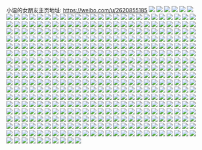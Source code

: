 小温的女朋友主页地址: https://weibo.com/u/2620855185 
![](https://wx4.sinaimg.cn/mw2000/9c371391gy1h8vmpnqx99j20zo1lp1hx.jpg) 
![](https://wx4.sinaimg.cn/mw2000/9c371391gy1h8vmpoogh8j21kw23vqv5.jpg) 
![](https://wx4.sinaimg.cn/mw2000/9c371391gy1h8vmpphv1xj21kw23vqv5.jpg) 
![](https://wx4.sinaimg.cn/mw2000/9c371391gy1h8vmpn5ibtj21kw23vu0x.jpg) 
![](https://wx4.sinaimg.cn/mw2000/9c371391gy1h8vmppxh2hj20rn10vgvo.jpg) 
![](https://wx4.sinaimg.cn/mw2000/9c371391gy1h8vmpq853gj20pq0tnwm4.jpg) 
![](https://wx4.sinaimg.cn/mw2000/9c371391gy1h8nhyvj9qwj216o1kwtvd.jpg) 
![](https://wx4.sinaimg.cn/mw2000/9c371391gy1h87aiwk7nvj20p80ntdni.jpg) 
![](https://wx4.sinaimg.cn/mw2000/9c371391gy1h87aildm7tj22c0340qv5.jpg) 
![](https://wx4.sinaimg.cn/mw2000/9c371391gy1h87aiydx84j22c03407wj.jpg) 
![](https://wx4.sinaimg.cn/mw2000/9c371391gy1h87aol8jloj20zo1rek77.jpg) 
![](https://wx4.sinaimg.cn/mw2000/9c371391gy1h7ytqk10lqj20zu25oqpu.jpg) 
![](https://wx4.sinaimg.cn/mw2000/9c371391gy1h7r1zx801lj20zo1reqpj.jpg) 
![](https://wx4.sinaimg.cn/mw2000/9c371391gy1h7r1zyjhdcj20zo1reaso.jpg) 
![](https://wx4.sinaimg.cn/mw2000/9c371391gy1h7r1zwbv3aj22a61wi4qq.jpg) 
![](https://wx4.sinaimg.cn/mw2000/9c371391gy1h7r2004by6j22by2w07wj.jpg) 
![](https://wx4.sinaimg.cn/mw2000/9c371391gy1h7r2016i6hj221n1wqu0x.jpg) 
![](https://wx4.sinaimg.cn/mw2000/9c371391gy1h7r202i3spj22by2byqv6.jpg) 
![](https://wx4.sinaimg.cn/mw2000/9c371391gy1h7r204ah13j22c03401l0.jpg) 
![](https://wx4.sinaimg.cn/mw2000/9c371391gy1h7r207is2hj227l28jqv5.jpg) 
![](https://wx4.sinaimg.cn/mw2000/9c371391gy1h7ip24cb6kj20zo1re7gr.jpg) 
![](https://wx4.sinaimg.cn/mw2000/9c371391gy1h7ip2hovt9j20zo256u0g.jpg) 
![](https://wx4.sinaimg.cn/mw2000/9c371391gy1h7ip2jr0hpj20zo256qub.jpg) 
![](https://wx4.sinaimg.cn/mw2000/9c371391gy1h7ip2l5xuuj20zo256000.jpg) 
![](https://wx4.sinaimg.cn/mw2000/9c371391gy1h7ip5gdtmyj20zo256x25.jpg) 
![](https://wx4.sinaimg.cn/mw2000/9c371391gy1h7eieqjr88j23402c0hdt.jpg) 
![](https://wx4.sinaimg.cn/mw2000/9c371391gy1h7eieamjx2j229b2ra1kz.jpg) 
![](https://wx4.sinaimg.cn/mw2000/9c371391gy1h7eiepeaotj22c03401l0.jpg) 
![](https://wx4.sinaimg.cn/mw2000/9c371391gy1h7eied4juyj22c0340kjo.jpg) 
![](https://wx4.sinaimg.cn/mw2000/9c371391gy1h7eieipranj22c0340npg.jpg) 
![](https://wx4.sinaimg.cn/mw2000/9c371391gy1h7eiegcr68j22c0340npf.jpg) 
![](https://wx4.sinaimg.cn/mw2000/9c371391gy1h7eieeg5jcj22bb1qhhdu.jpg) 
![](https://wx4.sinaimg.cn/mw2000/9c371391gy1h7eienfmh1j22c0340npg.jpg) 
![](https://wx4.sinaimg.cn/mw2000/9c371391gy1h7eielhdeaj22c0340u0z.jpg) 
![](https://wx4.sinaimg.cn/mw2000/9c371391gy1h7ayk5hs4xj20zo1re42t.jpg) 
![](https://wx4.sinaimg.cn/mw2000/9c371391gy1h7ayk49mefj20s011daiz.jpg) 
![](https://wx4.sinaimg.cn/mw2000/9c371391gy1h7ayk3uqchj20qv0ztgss.jpg) 
![](https://wx4.sinaimg.cn/mw2000/9c371391gy1h7ayk52b48j216w1l6nov.jpg) 
![](https://wx4.sinaimg.cn/mw2000/9c371391gy1h72t0mafq7j218z27zn38.jpg) 
![](https://wx4.sinaimg.cn/mw2000/9c371391gy1h72t0kzq97j21kw1kw78e.jpg) 
![](https://wx4.sinaimg.cn/mw2000/9c371391gy1h72t0jqnyrj22c0340e83.jpg) 
![](https://wx4.sinaimg.cn/mw2000/9c371391gy1h72t0pe8jnj22c03404qr.jpg) 
![](https://wx4.sinaimg.cn/mw2000/9c371391gy1h72t0r5luwj22c0340x6q.jpg) 
![](https://wx4.sinaimg.cn/mw2000/9c371391gy1h72t1aqhw0j20tz1hcdl2.jpg) 
![](https://wx4.sinaimg.cn/mw2000/9c371391gy1h6tru8064wj22u724nb2b.jpg) 
![](https://wx4.sinaimg.cn/mw2000/9c371391gy1h6trty71d8j21yx2oqkjl.jpg) 
![](https://wx4.sinaimg.cn/mw2000/9c371391gy1h6truamle6j227a2xpnpd.jpg) 
![](https://wx4.sinaimg.cn/mw2000/9c371391gy1h6trtzfd5bj22c535sqfn.jpg) 
![](https://wx4.sinaimg.cn/mw2000/9c371391gy1h6tru6ebq3j21s035sx6p.jpg) 
![](https://wx4.sinaimg.cn/mw2000/9c371391gy1h6tru0hko7j210k2yonp5.jpg) 
![](https://wx4.sinaimg.cn/mw2000/9c371391gy1h6tru4fv9sj20zo1re1a7.jpg) 
![](https://wx4.sinaimg.cn/mw2000/9c371391gy1h6tru1ql5uj228k2zge82.jpg) 
![](https://wx4.sinaimg.cn/mw2000/9c371391gy1h6tru3msqij22c03404qq.jpg) 
![](https://wx4.sinaimg.cn/mw2000/9c371391gy1h6r0kpqw32j21u82gbagu.jpg) 
![](https://wx4.sinaimg.cn/mw2000/9c371391gy1h6r0kriy5oj220h2omalt.jpg) 
![](https://wx4.sinaimg.cn/mw2000/9c371391gy1h6r0ktqpbij22dc35shdu.jpg) 
![](https://wx4.sinaimg.cn/mw2000/9c371391gy1h6r0kw7icpj22c03407wi.jpg) 
![](https://wx4.sinaimg.cn/mw2000/9c371391gy1h6r0kmpdptj22c0340hdx.jpg) 
![](https://wx4.sinaimg.cn/mw2000/9c371391gy1h6r0ky0swrj21so2e8b29.jpg) 
![](https://wx4.sinaimg.cn/mw2000/9c371391gy1h6r0l0eznsj22c0340u0y.jpg) 
![](https://wx4.sinaimg.cn/mw2000/9c371391gy1h6r0l2saraj22c0340b2a.jpg) 
![](https://wx4.sinaimg.cn/mw2000/9c371391gy1h6r0l4ug3nj22c0340hdu.jpg) 
![](https://wx4.sinaimg.cn/mw2000/9c371391gy1h6q1g1ts3tj22c0340npe.jpg) 
![](https://wx4.sinaimg.cn/mw2000/9c371391gy1h6q1gab9z5j22c0340u0y.jpg) 
![](https://wx4.sinaimg.cn/mw2000/9c371391gy1h6q1gjwaxij23402c07wi.jpg) 
![](https://wx4.sinaimg.cn/mw2000/9c371391gy1h6pzpafug8j22dc35se82.jpg) 
![](https://wx4.sinaimg.cn/mw2000/9c371391gy1h6pzp6hp0gj21kw23ux6p.jpg) 
![](https://wx4.sinaimg.cn/mw2000/9c371391gy1h6pzpccptoj235s2da7wi.jpg) 
![](https://wx4.sinaimg.cn/mw2000/9c371391gy1h6pzpedx9qj21kw23ukjm.jpg) 
![](https://wx4.sinaimg.cn/mw2000/9c371391gy1h6pzpgfi5uj22c0340151.jpg) 
![](https://wx4.sinaimg.cn/mw2000/9c371391gy1h6otv0gibrj21kw16o7v1.jpg) 
![](https://wx4.sinaimg.cn/mw2000/9c371391gy1h6otv31sjrj22c0340x6p.jpg) 
![](https://wx4.sinaimg.cn/mw2000/9c371391gy1h6otuyjbx9j22c0340hdu.jpg) 
![](https://wx4.sinaimg.cn/mw2000/9c371391gy1h6fgliug7gj20w016omzc.jpg) 
![](https://wx4.sinaimg.cn/mw2000/9c371391gy1h6fgljrs3tj20sm126tbd.jpg) 
![](https://wx4.sinaimg.cn/mw2000/9c371391gy1h6ekl7yh91j20w01kwad9.jpg) 
![](https://wx4.sinaimg.cn/mw2000/9c371391gy1h6ekl6vat2j21l21l2tls.jpg) 
![](https://wx4.sinaimg.cn/mw2000/9c371391gy1h6ekl947mrj20mr0f30sv.jpg) 
![](https://wx4.sinaimg.cn/mw2000/9c371391gy1h68bram9dsj20zo1hi41i.jpg) 
![](https://wx4.sinaimg.cn/mw2000/9c371391gy1h68brbbok7j20zo1hi421.jpg) 
![](https://wx4.sinaimg.cn/mw2000/9c371391gy1h68br9vp59j22dc1kwjz4.jpg) 
![](https://wx4.sinaimg.cn/mw2000/9c371391gy1h68brchj6tj22dc1kwqv5.jpg) 
![](https://wx4.sinaimg.cn/mw2000/9c371391gy1h68brdpfb0j21kw2dcu0x.jpg) 
![](https://wx4.sinaimg.cn/mw2000/9c371391gy1h68brf0tokj21kw2dc1ky.jpg) 
![](https://wx4.sinaimg.cn/mw2000/9c371391gy1h68bs30181j20zo2567wh.jpg) 
![](https://wx4.sinaimg.cn/mw2000/9c371391gy1h62yu8sdwvj22c0340hdw.jpg) 
![](https://wx4.sinaimg.cn/mw2000/9c371391gy1h62yu9bqrkj20ed0edq42.jpg) 
![](https://wx4.sinaimg.cn/mw2000/9c371391gy1h62yuavapxj21kw23uhdt.jpg) 
![](https://wx4.sinaimg.cn/mw2000/9c371391gy1h62yucpw74j21kw23uwos.jpg) 
![](https://wx4.sinaimg.cn/mw2000/9c371391gy1h62yu4lmwfj22bz2krqew.jpg) 
![](https://wx4.sinaimg.cn/mw2000/9c371391gy1h62yueb0q7j21cq1syq9u.jpg) 
![](https://wx4.sinaimg.cn/mw2000/9c371391gy1h62yufp1d1j20zn1biwjp.jpg) 
![](https://wx4.sinaimg.cn/mw2000/9c371391gy1h62yuh2m4dj20zi1bctcd.jpg) 
![](https://wx4.sinaimg.cn/mw2000/9c371391gy1h62yuijitkj21h01yogwe.jpg) 
![](https://wx4.sinaimg.cn/mw2000/9c371391gy1h5nygzbrbmj20u01hc7sa.jpg) 
![](https://wx4.sinaimg.cn/mw2000/9c371391gy1h5muxgjeasj23402c0nph.jpg) 
![](https://wx4.sinaimg.cn/mw2000/9c371391gy1h5muxhu17zj22501jl7gt.jpg) 
![](https://wx4.sinaimg.cn/mw2000/9c371391gy1h5jfnocx5tj21400u0gxl.jpg) 
![](https://wx4.sinaimg.cn/mw2000/9c371391gy1h5jfnmw1vpj23402c0kjn.jpg) 
![](https://wx4.sinaimg.cn/mw2000/9c371391gy1h56osbjdojj222o2rkkjm.jpg) 
![](https://wx4.sinaimg.cn/mw2000/9c371391gy1h56os801dmj21o02801ky.jpg) 
![](https://wx4.sinaimg.cn/mw2000/9c371391gy1h56orey99tj22c0340npf.jpg) 
![](https://wx4.sinaimg.cn/mw2000/9c371391gy1h56orj0ev7j224x2ukqv8.jpg) 
![](https://wx4.sinaimg.cn/mw2000/9c371391gy1h56oroitrcj233z2bz1l0.jpg) 
![](https://wx4.sinaimg.cn/mw2000/9c371391gy1h56ors8za3j233z2bznph.jpg) 
![](https://wx4.sinaimg.cn/mw2000/9c371391gy1h56oruv1qrj22c0340b2b.jpg) 
![](https://wx4.sinaimg.cn/mw2000/9c371391gy1h56orxjpozj23402c0npe.jpg) 
![](https://wx4.sinaimg.cn/mw2000/9c371391gy1h56os0m2gtj23402c0hdv.jpg) 
![](https://wx4.sinaimg.cn/mw2000/9c371391gy1h56os3joz1j23402c04qr.jpg) 
![](https://wx4.sinaimg.cn/mw2000/9c371391gy1h4qdxww802j20v3140dn8.jpg) 
![](https://wx4.sinaimg.cn/mw2000/9c371391gy1h4qdxyplooj22bz2j9x6r.jpg) 
![](https://wx4.sinaimg.cn/mw2000/9c371391gy1h4qdy03kosj21o02804qq.jpg) 
![](https://wx4.sinaimg.cn/mw2000/9c371391gy1h4qdy1tu2yj21kp23lb29.jpg) 
![](https://wx4.sinaimg.cn/mw2000/9c371391gy1h4krx6iyvej21at1l14qp.jpg) 
![](https://wx4.sinaimg.cn/mw2000/9c371391gy1h4krx92a7rj21gy1o94qp.jpg) 
![](https://wx4.sinaimg.cn/mw2000/9c371391gy1h4krx72wgsj20zo1rek3x.jpg) 
![](https://wx4.sinaimg.cn/mw2000/9c371391gy1h4krx7j29uj20zo1reqhm.jpg) 
![](https://wx4.sinaimg.cn/mw2000/9c371391gy1h4krx8bgvij20zo1m0dwb.jpg) 
![](https://wx4.sinaimg.cn/mw2000/9c371391gy1h4emu77yz3j21uf2gkhdt.jpg) 
![](https://wx4.sinaimg.cn/mw2000/9c371391gy1h4emup43anj217v1mi1jj.jpg) 
![](https://wx4.sinaimg.cn/mw2000/9c371391gy1h4emvv8wnxj224a2tqu0z.jpg) 
![](https://wx4.sinaimg.cn/mw2000/9c371391gy1h4emugqjdnj20uk55wqv6.jpg) 
![](https://wx4.sinaimg.cn/mw2000/9c371391gy1h4emunptl6j20xc4b9npe.jpg) 
![](https://wx4.sinaimg.cn/mw2000/9c371391gy1h4275yk0n2j21is25w7sr.jpg) 
![](https://wx4.sinaimg.cn/mw2000/9c371391gy1h42767d6i1j22c0340x6p.jpg) 
![](https://wx4.sinaimg.cn/mw2000/9c371391gy1h4276ft8kij22c03407wj.jpg) 
![](https://wx4.sinaimg.cn/mw2000/9c371391gy1h42769lwq5j21r0340e82.jpg) 
![](https://wx4.sinaimg.cn/mw2000/9c371391gy1h4276c4j43j22c03401kz.jpg) 
![](https://wx4.sinaimg.cn/mw2000/9c371391gy1h4279s3q3aj22c0340e82.jpg) 
![](https://wx4.sinaimg.cn/mw2000/9c371391gy1h4279otykoj22c0340hdv.jpg) 
![](https://wx4.sinaimg.cn/mw2000/9c371391gy1h427a0r26nj21r0340u0y.jpg) 
![](https://wx4.sinaimg.cn/mw2000/9c371391gy1h427a3ao5mj21r03401kz.jpg) 
![](https://wx4.sinaimg.cn/mw2000/9c371391gy1h3w8gvnldej22c03404qq.jpg) 
![](https://wx4.sinaimg.cn/mw2000/9c371391gy1h3lqt8trxsj21pr2ace82.jpg) 
![](https://wx4.sinaimg.cn/mw2000/9c371391gy1h3lqt555sbj20zo1renbi.jpg) 
![](https://wx4.sinaimg.cn/mw2000/9c371391gy1h3lre0gpa1j22632eg1ky.jpg) 
![](https://wx4.sinaimg.cn/mw2000/9c371391gy1h3lqtdfjdoj22c0340e83.jpg) 
![](https://wx4.sinaimg.cn/mw2000/9c371391gy1h3lqtiwi8hj22bz2pdb2a.jpg) 
![](https://wx4.sinaimg.cn/mw2000/9c371391gy1h3lqtqpy1kj22c0340hdw.jpg) 
![](https://wx4.sinaimg.cn/mw2000/9c371391gy1h3lr9xbl0sj20zo2561kx.jpg) 
![](https://wx4.sinaimg.cn/mw2000/9c371391gy1h3kve64bdgj22c02c01kz.jpg) 
![](https://wx4.sinaimg.cn/mw2000/9c371391gy1h3lr9z4pv3j20zo256kjl.jpg) 
![](https://wx4.sinaimg.cn/mw2000/9c371391gy1h3lraf19xvj20u01swjzt.jpg) 
![](https://wx4.sinaimg.cn/mw2000/9c371391gy1h3f40ev79tj20zo1rethb.jpg) 
![](https://wx4.sinaimg.cn/mw2000/9c371391gy1h3f405yzurj20p80k0wi3.jpg) 
![](https://wx4.sinaimg.cn/mw2000/9c371391gy1h3f4119kzij22bz2bzu0x.jpg) 
![](https://wx4.sinaimg.cn/mw2000/9c371391gy1h35rwhjueqj216o1kwauw.jpg) 
![](https://wx4.sinaimg.cn/mw2000/9c371391gy1h35rwmvry6j226o2wxqv6.jpg) 
![](https://wx4.sinaimg.cn/mw2000/9c371391gy1h35rwoi3rpj221b2m7qv6.jpg) 
![](https://wx4.sinaimg.cn/mw2000/9c371391gy1h35rwiijxwj20xc231kjl.jpg) 
![](https://wx4.sinaimg.cn/mw2000/9c371391gy1h33kxhvtrnj21381kr1kx.jpg) 
![](https://wx4.sinaimg.cn/mw2000/9c371391gy1h33l30383ej20rg0rdgtx.jpg) 
![](https://wx4.sinaimg.cn/mw2000/9c371391gy1h33kxiza1tj20ks0fnwff.jpg) 
![](https://wx4.sinaimg.cn/mw2000/9c371391gy1h33kxcucyoj20w50nhdj3.jpg) 
![](https://wx4.sinaimg.cn/mw2000/9c371391gy1h2rktti16fj22bz2bzkjm.jpg) 
![](https://wx4.sinaimg.cn/mw2000/9c371391gy1h2rktvmklsj22bz2bz1kz.jpg) 
![](https://wx4.sinaimg.cn/mw2000/9c371391gy1h2rktxcg4hj22bz2bzu0y.jpg) 
![](https://wx4.sinaimg.cn/mw2000/9c371391gy1h2rku0620ej22af2exe82.jpg) 
![](https://wx4.sinaimg.cn/mw2000/9c371391gy1h2rku4by79j21gg1ggni1.jpg) 
![](https://wx4.sinaimg.cn/mw2000/9c371391gy1h2aow6amq6j20q022bgx5.jpg) 
![](https://wx4.sinaimg.cn/mw2000/9c371391gy1h2aow5ercvj22c0340e83.jpg) 
![](https://wx4.sinaimg.cn/mw2000/9c371391gy1h2aowf8ub6j20uk8mgkjo.jpg) 
![](https://wx4.sinaimg.cn/mw2000/9c371391gy1h1u5x5a4wcj21950xvhb7.jpg) 
![](https://wx4.sinaimg.cn/mw2000/9c371391gy1h1u5x770qhj21o02807wi.jpg) 
![](https://wx4.sinaimg.cn/mw2000/9c371391gy1h1u5x9065lj21vn2i77wh.jpg) 
![](https://wx4.sinaimg.cn/mw2000/9c371391gy1h1u5xatk0fj21hw1oie81.jpg) 
![](https://wx4.sinaimg.cn/mw2000/9c371391gy1h1u5xcjytfj221d2pqkjm.jpg) 
![](https://wx4.sinaimg.cn/mw2000/9c371391gy1h1u5x3ylgfj21lc15ub29.jpg) 
![](https://wx4.sinaimg.cn/mw2000/9c371391gy1h1u5xes0k1j22c0340qv7.jpg) 
![](https://wx4.sinaimg.cn/mw2000/9c371391gy1h1u5xk0x5cj22801o0b2a.jpg) 
![](https://wx4.sinaimg.cn/mw2000/9c371391gy1h1u5xgwh10j22c0340e84.jpg) 
![](https://wx4.sinaimg.cn/mw2000/9c371391gy1h1r0p0b9twj212k0u0qes.jpg) 
![](https://wx4.sinaimg.cn/mw2000/9c371391gy1h1r0omym6nj22c03407wi.jpg) 
![](https://wx4.sinaimg.cn/mw2000/9c371391gy1h1r0oobg0gj23402c04qr.jpg) 
![](https://wx4.sinaimg.cn/mw2000/9c371391gy1h1r0ollkdhj23402c0npd.jpg) 
![](https://wx4.sinaimg.cn/mw2000/9c371391gy1h1r0oqfciaj23402c0x6p.jpg) 
![](https://wx4.sinaimg.cn/mw2000/9c371391gy1h1r0os7kacj22862ywhdv.jpg) 
![](https://wx4.sinaimg.cn/mw2000/9c371391gy1h1r0okd6k2j230o29ib2d.jpg) 
![](https://wx4.sinaimg.cn/mw2000/9c371391gy1h1r0otro4pj23332bbnpf.jpg) 
![](https://wx4.sinaimg.cn/mw2000/9c371391gy1h1r0ous3kij22bb3324qq.jpg) 
![](https://wx4.sinaimg.cn/mw2000/9c371391gy1h1r0ox9dumj22bb332b2d.jpg) 
![](https://wx4.sinaimg.cn/mw2000/9c371391gy1h1r0oyglz2j225u2vsqv6.jpg) 
![](https://wx4.sinaimg.cn/mw2000/9c371391gy1h1r0ozswdnj215o334qv6.jpg) 
![](https://wx4.sinaimg.cn/mw2000/9c371391gy1h0xrseviojj22c0340e84.jpg) 
![](https://wx4.sinaimg.cn/mw2000/9c371391gy1h0xrum9bixj213u0tu4d5.jpg) 
![](https://wx4.sinaimg.cn/mw2000/9c371391gy1h0tbypw6xdj213u0tun6g.jpg) 
![](https://wx4.sinaimg.cn/mw2000/9c371391gy1h0tbxi9p6aj22c03401kz.jpg) 
![](https://wx4.sinaimg.cn/mw2000/9c371391gy1h0tbyn17o7j227p2yanpe.jpg) 
![](https://wx4.sinaimg.cn/mw2000/9c371391gy1h0hrl2zrmej21ee1eeu0x.jpg) 
![](https://wx4.sinaimg.cn/mw2000/9c371391gy1h0hn6re6n8j21cm1cmnpd.jpg) 
![](https://wx4.sinaimg.cn/mw2000/9c371391gy1h0hn6s4ltfj21r21r2kjl.jpg) 
![](https://wx4.sinaimg.cn/mw2000/9c371391gy1h0e0h3fnqrj20u01sw4h1.jpg) 
![](https://wx4.sinaimg.cn/mw2000/9c371391gy1h0dvy8tzn8j23402c07wi.jpg) 
![](https://wx4.sinaimg.cn/mw2000/9c371391gy1h0dvydzby8j23402c04qq.jpg) 
![](https://wx4.sinaimg.cn/mw2000/9c371391gy1h0dw6afb5wj20le1210x7.jpg) 
![](https://wx4.sinaimg.cn/mw2000/9c371391gy1h0dwfgfogcj20zo256an0.jpg) 
![](https://wx4.sinaimg.cn/mw2000/9c371391gy1h04o06598nj21nh2567m6.jpg) 
![](https://wx4.sinaimg.cn/mw2000/9c371391gy1h04o06mv5tj21lw256kbs.jpg) 
![](https://wx4.sinaimg.cn/mw2000/9c371391gy1h04o05pyapj21lw2567wh.jpg) 
![](https://wx4.sinaimg.cn/mw2000/9c371391gy1h04o488yzvj21lw256h46.jpg) 
![](https://wx4.sinaimg.cn/mw2000/9c371391gy1h04o62xainj21o0280x6p.jpg) 
![](https://wx4.sinaimg.cn/mw2000/9c371391gy1h005by73ioj20zo1rek0p.jpg) 
![](https://wx4.sinaimg.cn/mw2000/9c371391gy1h005fthdjmj20zn1ezgwy.jpg) 
![](https://wx4.sinaimg.cn/mw2000/9c371391gy1h005bxrg2ej20zo1reaob.jpg) 
![](https://wx4.sinaimg.cn/mw2000/9c371391gy1h005f3enapj20zo256qrx.jpg) 
![](https://wx4.sinaimg.cn/mw2000/9c371391gy1h005f206fsj20zo256qv5.jpg) 
![](https://wx4.sinaimg.cn/mw2000/9c371391gy1gzojbfph93j20ry1g40vl.jpg) 
![](https://wx4.sinaimg.cn/mw2000/9c371391gy1gywx3o3bzkj21i02007wi.jpg) 
![](https://wx4.sinaimg.cn/mw2000/9c371391gy1gywx3hkr72j21161dk7pt.jpg) 
![](https://wx4.sinaimg.cn/mw2000/9c371391gy1gywx3pmdhij21eq1vnhdt.jpg) 
![](https://wx4.sinaimg.cn/mw2000/9c371391gy1gywx3qf22jj217w1mjnpd.jpg) 
![](https://wx4.sinaimg.cn/mw2000/9c371391gy1gywx3r63ilj21hm1zhu0x.jpg) 
![](https://wx4.sinaimg.cn/mw2000/9c371391gy1gywx3tkjmmj22bz2bzkjm.jpg) 
![](https://wx4.sinaimg.cn/mw2000/9c371391gy1gxxib8trw4j22c03401kz.jpg) 
![](https://wx4.sinaimg.cn/mw2000/9c371391gy1gxxib3kj81j20zo2564qp.jpg) 
![](https://wx4.sinaimg.cn/mw2000/9c371391gy1gxxib1r9aaj22c03407wk.jpg) 
![](https://wx4.sinaimg.cn/mw2000/9c371391gy1gxxib5ghf5j21sc2dsqv5.jpg) 
![](https://wx4.sinaimg.cn/mw2000/9c371391gy1gxxib6o5syj22c03404qr.jpg) 
![](https://wx4.sinaimg.cn/mw2000/9c371391gy1gxxibiljudj22c03401l0.jpg) 
![](https://wx4.sinaimg.cn/mw2000/9c371391gy1gxxibf2k40j22c0340hdw.jpg) 
![](https://wx4.sinaimg.cn/mw2000/9c371391gy1gxxibamnvcj222c2r4npd.jpg) 
![](https://wx4.sinaimg.cn/mw2000/9c371391gy1gxxibp6yzqj23402c0u0x.jpg) 
![](https://wx4.sinaimg.cn/mw2000/9c371391gy1gxvraewm14j222u1ekb1w.jpg) 
![](https://wx4.sinaimg.cn/mw2000/9c371391gy1gxvragkg70j20u01ckwx1.jpg) 
![](https://wx4.sinaimg.cn/mw2000/9c371391gy1gxvrah0nlaj20u01hc4hb.jpg) 
![](https://wx4.sinaimg.cn/mw2000/9c371391gy1gxvrahzdqwj22c0340e82.jpg) 
![](https://wx4.sinaimg.cn/mw2000/9c371391gy1gxvran1aarj22c0340e82.jpg) 
![](https://wx4.sinaimg.cn/mw2000/9c371391gy1gxvraoat6zj23402c0qv6.jpg) 
![](https://wx4.sinaimg.cn/mw2000/9c371391gy1gxtmp69tnlj22c03407wj.jpg) 
![](https://wx4.sinaimg.cn/mw2000/9c371391gy1gxtmkgx2vej22xv27ex6q.jpg) 
![](https://wx4.sinaimg.cn/mw2000/9c371391gy1gxtmkooyltj22c0340kjo.jpg) 
![](https://wx4.sinaimg.cn/mw2000/9c371391gy1gxtmkmnzr1j22c03407wk.jpg) 
![](https://wx4.sinaimg.cn/mw2000/9c371391gy1gxtmkqa5jdj23402c0kjl.jpg) 
![](https://wx4.sinaimg.cn/mw2000/9c371391gy1gxlnnh1tb5j210k17s1kx.jpg) 
![](https://wx4.sinaimg.cn/mw2000/9c371391gy1gxlnnnypj4j22c0340x6u.jpg) 
![](https://wx4.sinaimg.cn/mw2000/9c371391gy1gxlnnm8rjgj22c03407wj.jpg) 
![](https://wx4.sinaimg.cn/mw2000/9c371391gy1gxlnnjc4tfj21ho1zkkjl.jpg) 
![](https://wx4.sinaimg.cn/mw2000/9c371391gy1gxlnni5jh7j21hn1zk4qq.jpg) 
![](https://wx4.sinaimg.cn/mw2000/9c371391gy1gxlnnk0h9mj21681kbnpd.jpg) 
![](https://wx4.sinaimg.cn/mw2000/9c371391gy1gxlnnfybpfj22342s61kz.jpg) 
![](https://wx4.sinaimg.cn/mw2000/9c371391gy1gxlnnkw8iaj214b1hrhdt.jpg) 
![](https://wx4.sinaimg.cn/mw2000/9c371391gy1gxieih9wg3j21jd21tx6q.jpg) 
![](https://wx4.sinaimg.cn/mw2000/9c371391gy1gxieiga6i3j21o02807wj.jpg) 
![](https://wx4.sinaimg.cn/mw2000/9c371391gy1gxieiowziuj20rg0sqds5.jpg) 
![](https://wx4.sinaimg.cn/mw2000/9c371391gy1gxieii9qloj22c033ynpe.jpg) 
![](https://wx4.sinaimg.cn/mw2000/9c371391gy1gxieiiqeysj20t9157k15.jpg) 
![](https://wx4.sinaimg.cn/mw2000/9c371391gy1gxd6go48qrj23402c0hdv.jpg) 
![](https://wx4.sinaimg.cn/mw2000/9c371391gy1gx5bqh0ed3j22c0340e81.jpg) 
![](https://wx4.sinaimg.cn/mw2000/9c371391gy1gx5bqfbn0xj20zo1reaq0.jpg) 
![](https://wx4.sinaimg.cn/mw2000/9c371391gy1gx5bqit24rj22c0340kjm.jpg) 
![](https://wx4.sinaimg.cn/mw2000/9c371391gy1gx4i0k0t2dj22802yqnpf.jpg) 
![](https://wx4.sinaimg.cn/mw2000/9c371391gy1gx4i0n6bzuj22c0340e86.jpg) 
![](https://wx4.sinaimg.cn/mw2000/9c371391gy1gx4i0ysd2pj22c0340u0z.jpg) 
![](https://wx4.sinaimg.cn/mw2000/9c371391gy1gx4i0ox3ubj22c0340u0y.jpg) 
![](https://wx4.sinaimg.cn/mw2000/9c371391gy1gx4i1d26yrj22c0340kjn.jpg) 
![](https://wx4.sinaimg.cn/mw2000/9c371391gy1gx4i19xxy3j22c03407wj.jpg) 
![](https://wx4.sinaimg.cn/mw2000/9c371391gy1gx4i0sqdadj22c03407wm.jpg) 
![](https://wx4.sinaimg.cn/mw2000/9c371391gy1gx4i0vnr9cj22c03407wj.jpg) 
![](https://wx4.sinaimg.cn/mw2000/9c371391gy1gx4i129290j22c0340u0z.jpg) 
![](https://wx4.sinaimg.cn/mw2000/9c371391gy1gx4i167wdbj22c0340npf.jpg) 
![](https://wx4.sinaimg.cn/mw2000/9c371391gy1gx4i1fce7fj22c0340hdv.jpg) 
![](https://wx4.sinaimg.cn/mw2000/9c371391gy1gx4i1h5o56j22c0340x6p.jpg) 
![](https://wx4.sinaimg.cn/mw2000/9c371391gy1gx4i1jg47lj22c0340u0y.jpg) 
![](https://wx4.sinaimg.cn/mw2000/9c371391gy1gx39hoizqyj20zo256npd.jpg) 
![](https://wx4.sinaimg.cn/mw2000/9c371391gy1gx39i33nbjj23402c0x6q.jpg) 
![](https://wx4.sinaimg.cn/mw2000/9c371391gy1gx39i4fa39j22ds1scx6p.jpg) 
![](https://wx4.sinaimg.cn/mw2000/9c371391gy1gx39hqtlz3j22c0340b2b.jpg) 
![](https://wx4.sinaimg.cn/mw2000/9c371391gy1gx39hz4dicj22c0340x6p.jpg) 
![](https://wx4.sinaimg.cn/mw2000/9c371391gy1gx39hsuiuij22c0340hdv.jpg) 
![](https://wx4.sinaimg.cn/mw2000/9c371391gy1gx39hv18t7j22qf21t4qr.jpg) 
![](https://wx4.sinaimg.cn/mw2000/9c371391gy1gx39hxc6o9j22c0340b2b.jpg) 
![](https://wx4.sinaimg.cn/mw2000/9c371391gy1gx39i0cv1ij22c03404qq.jpg) 
![](https://wx4.sinaimg.cn/mw2000/9c371391gy1gx39i1mme5j22c0340b2a.jpg) 
![](https://wx4.sinaimg.cn/mw2000/9c371391gy1gwtzmewkf8j20zn10s7ax.jpg) 
![](https://wx4.sinaimg.cn/mw2000/9c371391gy1gwtzmg20vsj20zo10l45l.jpg) 
![](https://wx4.sinaimg.cn/mw2000/9c371391gy1gwtzo9kcl0j21sc2dskjl.jpg) 
![](https://wx4.sinaimg.cn/mw2000/9c371391gy1gwtzoaxyi4j20zo256hb3.jpg) 
![](https://wx4.sinaimg.cn/mw2000/9c371391gy1gw0n0338nij20zo1gc7s2.jpg) 
![](https://wx4.sinaimg.cn/mw2000/002RmQ9Pgy1gvl1ztyzzrj61o02801kz02.jpg) 
![](https://wx4.sinaimg.cn/mw2000/002RmQ9Pgy1gvl2023082j62c0340e8202.jpg) 
![](https://wx4.sinaimg.cn/mw2000/002RmQ9Pgy1gvl203ixijj62912tonpd02.jpg) 
![](https://wx4.sinaimg.cn/mw2000/002RmQ9Pgy1gvl1zyc84wj625r2vokjm02.jpg) 
![](https://wx4.sinaimg.cn/mw2000/002RmQ9Pgy1gvl200eib1j622r22rkjl02.jpg) 
![](https://wx4.sinaimg.cn/mw2000/002RmQ9Pgy1gvl1zv9pvrj624i2vdhdu02.jpg) 
![](https://wx4.sinaimg.cn/mw2000/002RmQ9Pgy1gvl288rb5gj61qe2b7qv502.jpg) 
![](https://wx4.sinaimg.cn/mw2000/002RmQ9Pgy1gvl28fl02gj60zo256h4002.jpg) 
![](https://wx4.sinaimg.cn/mw2000/002RmQ9Pgy1gvl287mvcmj61sc2dsqv502.jpg) 
![](https://wx4.sinaimg.cn/mw2000/002RmQ9Pgy1gv4bzis8j9j61ty2fye7v02.jpg) 
![](https://wx4.sinaimg.cn/mw2000/9c371391gy1gu07hjeyuuj22492toe82.jpg) 
![](https://wx4.sinaimg.cn/mw2000/9c371391gy1gu07hln17kj22c0340x6q.jpg) 
![](https://wx4.sinaimg.cn/mw2000/9c371391gy1gu07hhvyegj22bz2z3hdv.jpg) 
![](https://wx4.sinaimg.cn/mw2000/9c371391gy1gu07hps9vej22c0340nph.jpg) 
![](https://wx4.sinaimg.cn/mw2000/9c371391gy1gu07hy5u5vj21i820bkjl.jpg) 
![](https://wx4.sinaimg.cn/mw2000/9c371391gy1gu07hu0i9rj22c03404qw.jpg) 
![](https://wx4.sinaimg.cn/mw2000/9c371391gy1gu07hwgzqdj21sc2ds1ky.jpg) 
![](https://wx4.sinaimg.cn/mw2000/9c371391gy1gu07jjxseij220b2ofe82.jpg) 
![](https://wx4.sinaimg.cn/mw2000/9c371391gy1gu07ji8f17j21q72ayqv5.jpg) 
![](https://wx4.sinaimg.cn/mw2000/9c371391gy1gtof7pctqlj22c0340b2a.jpg) 
![](https://wx4.sinaimg.cn/mw2000/9c371391gy1gtof7ubcnzj22c0340qv5.jpg) 
![](https://wx4.sinaimg.cn/mw2000/9c371391gy1gtof7r9c5fj22c0340e82.jpg) 
![](https://wx4.sinaimg.cn/mw2000/9c371391gy1gtof7wxotbj22c0340qv6.jpg) 
![](https://wx4.sinaimg.cn/mw2000/9c371391gy1gtofgo3474j22bz2kwkjm.jpg) 
![](https://wx4.sinaimg.cn/mw2000/9c371391gy1gtof81ic8sj22c0340e82.jpg) 
![](https://wx4.sinaimg.cn/mw2000/9c371391gy1gthsj04olmj22ds1scu0x.jpg) 
![](https://wx4.sinaimg.cn/mw2000/9c371391gy1gthsj44mnij21sc2dsnpd.jpg) 
![](https://wx4.sinaimg.cn/mw2000/9c371391gy1gthsj5osf6j21sc2dsqv5.jpg) 
![](https://wx4.sinaimg.cn/mw2000/9c371391gy1gthsiynlsij21sc2dsu0x.jpg) 
![](https://wx4.sinaimg.cn/mw2000/9c371391gy1gthsj12gijj226i2wp7wh.jpg) 
![](https://wx4.sinaimg.cn/mw2000/9c371391gy1gthsj2depxj22c03407wh.jpg) 
![](https://wx4.sinaimg.cn/mw2000/9c371391gy1gt01blb258j22c0340kjn.jpg) 
![](https://wx4.sinaimg.cn/mw2000/9c371391gy1gt01c31ygdj21pd29t1ky.jpg) 
![](https://wx4.sinaimg.cn/mw2000/9c371391gy1gt01cy68i5j22272qxx6r.jpg) 
![](https://wx4.sinaimg.cn/mw2000/9c371391gy1gswxz0le1vj22c03404qr.jpg) 
![](https://wx4.sinaimg.cn/mw2000/9c371391gy1gswxyn7fssj22c0340x6q.jpg) 
![](https://wx4.sinaimg.cn/mw2000/9c371391gy1gswxyu6lvgj22c03401kz.jpg) 
![](https://wx4.sinaimg.cn/mw2000/9c371391gy1gswxz3wt4uj22c0340e82.jpg) 
![](https://wx4.sinaimg.cn/mw2000/9c371391gy1gswxz869rxj21ol19g4qp.jpg) 
![](https://wx4.sinaimg.cn/mw2000/9c371391gy1gswxz69v92j22c0340e82.jpg) 
![](https://wx4.sinaimg.cn/mw2000/9c371391gy1gswy9i85apj22c0340hdu.jpg) 
![](https://wx4.sinaimg.cn/mw2000/002RmQ9Pgy1gswxzb0rdcj63402c0x6q02.jpg) 
![](https://wx4.sinaimg.cn/mw2000/9c371391gy1gswy9yu5n9j216v0w6qo9.jpg) 
![](https://wx4.sinaimg.cn/mw2000/9c371391gy1gs8rwgsddgj20ur1qsgqo.jpg) 
![](https://wx4.sinaimg.cn/mw2000/9c371391gy1gs8rwldjt0j23402c0b2b.jpg) 
![](https://wx4.sinaimg.cn/mw2000/9c371391gy1gs6g74zb0cj21v12hekjl.jpg) 
![](https://wx4.sinaimg.cn/mw2000/9c371391gy1gs6g6tbx9bj22c0340b2a.jpg) 
![](https://wx4.sinaimg.cn/mw2000/9c371391gy1gs6g75xebij21gj1y14qp.jpg) 
![](https://wx4.sinaimg.cn/mw2000/9c371391gy1gs6g6v6lg3j22bz2pye81.jpg) 
![](https://wx4.sinaimg.cn/mw2000/9c371391gy1gs6g73jtlvj21hn1zke86.jpg) 
![](https://wx4.sinaimg.cn/mw2000/9c371391gy1gs6g6x9xpcj22bz2bzhdt.jpg) 
![](https://wx4.sinaimg.cn/mw2000/9c371391gy1gs6g6ppdd7j21sc2dskjl.jpg) 
![](https://wx4.sinaimg.cn/mw2000/9c371391gy1gs6g7731ypj21sc2dshdt.jpg) 
![](https://wx4.sinaimg.cn/mw2000/9c371391gy1gs6g78ce5xj21sc2dshdt.jpg) 
![](https://wx4.sinaimg.cn/mw2000/9c371391gy1gryz2aq1bkj22c0340hdv.jpg) 
![](https://wx4.sinaimg.cn/mw2000/9c371391gy1gryz2dwh3wj22782xnb2b.jpg) 
![](https://wx4.sinaimg.cn/mw2000/9c371391gy1gryz2gsf0mj21tx1txkjl.jpg) 
![](https://wx4.sinaimg.cn/mw2000/9c371391gy1gruxxzu76mj22801nxb2e.jpg) 
![](https://wx4.sinaimg.cn/mw2000/9c371391gy1gruxp9smh9j23402c0kjq.jpg) 
![](https://wx4.sinaimg.cn/mw2000/9c371391gy1gruxt24wp0j22c0340u10.jpg) 
![](https://wx4.sinaimg.cn/mw2000/002RmQ9Pgy1gruxszzaazj62c03404qt02.jpg) 
![](https://wx4.sinaimg.cn/mw2000/9c371391gy1gruxn20rh0j20u01sx142.jpg) 
![](https://wx4.sinaimg.cn/mw2000/9c371391gy1gruxsxk7r1j22c0340u12.jpg) 
![](https://wx4.sinaimg.cn/mw2000/9c371391gy1gruxt2uhyij20u01sxtki.jpg) 
![](https://wx4.sinaimg.cn/mw2000/9c371391gy1gruxnzt8nrj20u013ynpd.jpg) 
![](https://wx4.sinaimg.cn/mw2000/9c371391gy1gruxy14n1hj22c03404qq.jpg) 
![](https://wx4.sinaimg.cn/mw2000/9c371391gy1gruxy3q5kfj23402c0kjl.jpg) 
![](https://wx4.sinaimg.cn/mw2000/9c371391gy1gruxy5g7chj20oz0oz76b.jpg) 
![](https://wx4.sinaimg.cn/mw2000/9c371391gy1gruy0xyi86j20tz0wce81.jpg) 
![](https://wx4.sinaimg.cn/mw2000/9c371391gy1gruxy6hpkcj21400u0tgb.jpg) 
![](https://wx4.sinaimg.cn/mw2000/9c371391gy1gruxy6x4cwj20u00u0wgv.jpg) 
![](https://wx4.sinaimg.cn/mw2000/9c371391gy1grlooy2xbej21q42atb2a.jpg) 
![](https://wx4.sinaimg.cn/mw2000/9c371391gy1grlop0bxoij21kz1wt4qp.jpg) 
![](https://wx4.sinaimg.cn/mw2000/9c371391gy1grlop2a2c9j219y1pb7wh.jpg) 
![](https://wx4.sinaimg.cn/mw2000/9c371391gy1grlop481rrj20zo256b29.jpg) 
![](https://wx4.sinaimg.cn/mw2000/9c371391gy1grlop5puq3j20u00mikil.jpg) 
![](https://wx4.sinaimg.cn/mw2000/9c371391gy1grlowi4inaj20zo256he0.jpg) 
![](https://wx4.sinaimg.cn/mw2000/9c371391gy1grlp1onu8tj20u01hctm6.jpg) 
![](https://wx4.sinaimg.cn/mw2000/9c371391gy1grlp1p892uj20p614an4e.jpg) 
![](https://wx4.sinaimg.cn/mw2000/9c371391gy1grlp1nson9j20u01hctkn.jpg) 
![](https://wx4.sinaimg.cn/mw2000/9c371391gy1grb49mo3gcj22c0340b29.jpg) 
![](https://wx4.sinaimg.cn/mw2000/9c371391gy1grb49qqk51j21r11kyn5o.jpg) 
![](https://wx4.sinaimg.cn/mw2000/002RmQ9Pgy1grb49m0xrjj60zo2567wh02.jpg) 
![](https://wx4.sinaimg.cn/mw2000/002RmQ9Pgy1grb59b1a91j62802yowu102.jpg) 
![](https://wx4.sinaimg.cn/mw2000/9c371391gy1grb59cnwtfj21sc2dskjm.jpg) 
![](https://wx4.sinaimg.cn/mw2000/9c371391gy1grb599sctaj222w2rvtw1.jpg) 
![](https://wx4.sinaimg.cn/mw2000/9c371391gy1grb4weqdgsj22c0340hdu.jpg) 
![](https://wx4.sinaimg.cn/mw2000/9c371391gy1grb49qemr2j20na15fjwb.jpg) 
![](https://wx4.sinaimg.cn/mw2000/9c371391gy1grb4wd3maxj22c0340e82.jpg) 
![](https://wx4.sinaimg.cn/mw2000/9c371391gy1grb4ab4y5vj22c0340hdu.jpg) 
![](https://wx4.sinaimg.cn/mw2000/9c371391gy1gr2w2iinz2j20u014i42y.jpg) 
![](https://wx4.sinaimg.cn/mw2000/9c371391gy1gr2w2hyzyuj20u0140dom.jpg) 
![](https://wx4.sinaimg.cn/mw2000/9c371391gy1gr2w2j3qooj20u014049e.jpg) 
![](https://wx4.sinaimg.cn/mw2000/9c371391gy1gr2w2khhfej20u0140qio.jpg) 
![](https://wx4.sinaimg.cn/mw2000/9c371391gy1gr2w2l8mdrj20u00u0wpp.jpg) 
![](https://wx4.sinaimg.cn/mw2000/9c371391ly1gptwt6dkk0j22c0340e83.jpg) 
![](https://wx4.sinaimg.cn/mw2000/9c371391ly1gptwt80dbej22c0340kjn.jpg) 
![](https://wx4.sinaimg.cn/mw2000/9c371391ly1gptwt8sl5nj20p118h112.jpg) 
![](https://wx4.sinaimg.cn/mw2000/9c371391ly1gptwt955n5j20zo189gpb.jpg) 
![](https://wx4.sinaimg.cn/mw2000/9c371391ly1gptwtb447sj22c0340hdv.jpg) 
![](https://wx4.sinaimg.cn/mw2000/9c371391ly1gptwtc61u1j21sc2dsqr9.jpg) 
![](https://wx4.sinaimg.cn/mw2000/9c371391ly1gptwteszq1j22c0340x6q.jpg) 
![](https://wx4.sinaimg.cn/mw2000/9c371391ly1gptwtg44fyj21sc2dsu0x.jpg) 
![](https://wx4.sinaimg.cn/mw2000/9c371391ly1gptwtgy63gj21sc2dsqv5.jpg) 
![](https://wx4.sinaimg.cn/mw2000/9c371391ly1gptwthxrmfj22c03404qq.jpg) 
![](https://wx4.sinaimg.cn/mw2000/9c371391ly1gptwtjrjx7j22c0340npf.jpg) 
![](https://wx4.sinaimg.cn/mw2000/9c371391ly1gptwtlrzb0j22c0340qv7.jpg) 
![](https://wx4.sinaimg.cn/mw2000/9c371391ly1gptwwdzttxj20zo0yytbk.jpg) 
![](https://wx4.sinaimg.cn/mw2000/9c371391ly1gptwwhea1yj20zo0fhabd.jpg) 
![](https://wx4.sinaimg.cn/mw2000/9c371391gy1gpil8ikhfej20zo256qtv.jpg) 
![](https://wx4.sinaimg.cn/mw2000/9c371391gy1gpdi3nkjfkj20zo256x6u.jpg) 
![](https://wx4.sinaimg.cn/mw2000/9c371391gy1gpdi3xd3cpj20zo256hdy.jpg) 
![](https://wx4.sinaimg.cn/mw2000/9c371391gy1gpdi43ao67j20u01sxtbu.jpg) 
![](https://wx4.sinaimg.cn/mw2000/9c371391gy1gpdi43z3ycj20u01sxtdm.jpg) 
![](https://wx4.sinaimg.cn/mw2000/9c371391gy1gpdi44mn29j20u01sxaco.jpg) 
![](https://wx4.sinaimg.cn/mw2000/9c371391gy1gpdi985zbxj20zo256npg.jpg) 
![](https://wx4.sinaimg.cn/mw2000/9c371391gy1gpdi9jv4kjj20zo2561l6.jpg) 
![](https://wx4.sinaimg.cn/mw2000/9c371391gy1gpdi9q6l2kj20zo2567wp.jpg) 
![](https://wx4.sinaimg.cn/mw2000/9c371391gy1gpdi9vcs1pj20zo256npj.jpg) 
![](https://wx4.sinaimg.cn/mw2000/9c371391gy1gp4i44zqv4j20u05ncu0x.jpg) 
![](https://wx4.sinaimg.cn/mw2000/9c371391gy1gp4i43xmn3j20u05fthdt.jpg) 
![](https://wx4.sinaimg.cn/mw2000/9c371391gy1gp4i45r591j20u04gtkjl.jpg) 
![](https://wx4.sinaimg.cn/mw2000/9c371391gy1gp4i46qiq0j20u04kzkjl.jpg) 
![](https://wx4.sinaimg.cn/mw2000/9c371391gy1gp4i47sumej20u06zpu0x.jpg) 
![](https://wx4.sinaimg.cn/mw2000/9c371391gy1gp4i48p2lij20u06i5npd.jpg) 
![](https://wx4.sinaimg.cn/mw2000/9c371391gy1gp4i49qmwlj20u04kze81.jpg) 
![](https://wx4.sinaimg.cn/mw2000/9c371391gy1gp4i4avpbaj21sc2ds7wi.jpg) 
![](https://wx4.sinaimg.cn/mw2000/9c371391gy1gp4i4d0uvrj22c0340u0y.jpg) 
![](https://wx4.sinaimg.cn/mw2000/9c371391gy1gp4i4ebs67j21sc2dsx6p.jpg) 
![](https://wx4.sinaimg.cn/mw2000/9c371391gy1gp4i4ff3xqj22ds1sc7wi.jpg) 
![](https://wx4.sinaimg.cn/mw2000/9c371391gy1gp4i4gcvu7j21sc2dshdt.jpg) 
![](https://wx4.sinaimg.cn/mw2000/9c371391ly1gp387mbp6ij20tu13u4nl.jpg) 
![](https://wx4.sinaimg.cn/mw2000/9c371391ly1gp387029dmj20zo256nph.jpg) 
![](https://wx4.sinaimg.cn/mw2000/9c371391gy1gp382nig1aj21o0280kjm.jpg) 
![](https://wx4.sinaimg.cn/mw2000/9c371391ly1gp3874vj0wj23402c07wi.jpg) 
![](https://wx4.sinaimg.cn/mw2000/9c371391ly1gp387bfl7mj233y2byhdu.jpg) 
![](https://wx4.sinaimg.cn/mw2000/9c371391ly1gp386iqogbj22c0340b2d.jpg) 
![](https://wx4.sinaimg.cn/mw2000/9c371391ly1gp387jkcl5j20ty1sunpd.jpg) 
![](https://wx4.sinaimg.cn/mw2000/9c371391ly1gp388ht58mj22bz2bz1kx.jpg) 
![](https://wx4.sinaimg.cn/mw2000/9c371391ly1gp387fnq65j21o0280npd.jpg) 
![](https://wx4.sinaimg.cn/mw2000/9c371391gy1goxjdi0oibj21vu33ku0x.jpg) 
![](https://wx4.sinaimg.cn/mw2000/9c371391gy1goxjdb64jgj22772xjqv5.jpg) 
![](https://wx4.sinaimg.cn/mw2000/9c371391gy1gou8887gajj21sc2dsqv5.jpg) 
![](https://wx4.sinaimg.cn/mw2000/9c371391ly1goo4vgid2ej20zo256npf.jpg) 
![](https://wx4.sinaimg.cn/mw2000/9c371391ly1goo4vbd0tfj20zo256e81.jpg) 
![](https://wx4.sinaimg.cn/mw2000/9c371391ly1goo4v8vb9lj22c0340hdu.jpg) 
![](https://wx4.sinaimg.cn/mw2000/9c371391ly1goo2bfxk1oj21sc2ds1ky.jpg) 
![](https://wx4.sinaimg.cn/mw2000/9c371391gy1gojmcu3f9gj22c0340hdu.jpg) 
![](https://wx4.sinaimg.cn/mw2000/9c371391gy1gojmd6xk6gj23402c0npd.jpg) 
![](https://wx4.sinaimg.cn/mw2000/9c371391gy1gojmdbwlo4j23402c01ky.jpg) 
![](https://wx4.sinaimg.cn/mw2000/9c371391gy1gojmdoykzqj22c0340qv6.jpg) 
![](https://wx4.sinaimg.cn/mw2000/9c371391gy1gojmde1p23j21c51qyaee.jpg) 
![](https://wx4.sinaimg.cn/mw2000/9c371391gy1gojmdhgz76j21ni1m7u0x.jpg) 
![](https://wx4.sinaimg.cn/mw2000/9c371391gy1gojmczs9ewj21sc2dsnpd.jpg) 
![](https://wx4.sinaimg.cn/mw2000/9c371391gy1gojmd36aqaj21sc2dskjl.jpg) 
![](https://wx4.sinaimg.cn/mw2000/9c371391gy1gojmcptanrj21sc2dshdt.jpg) 
![](https://wx4.sinaimg.cn/mw2000/9c371391gy1gojmdumi83j21o0280qv6.jpg) 
![](https://wx4.sinaimg.cn/mw2000/9c371391gy1gojmdxlznij20sy0syamr.jpg) 
![](https://wx4.sinaimg.cn/mw2000/9c371391gy1gojmdwmkjjj20vc15sk91.jpg) 
![](https://wx4.sinaimg.cn/mw2000/9c371391gy1gojmkiosmtj233y2bvhdt.jpg) 
![](https://wx4.sinaimg.cn/mw2000/9c371391gy1gojmkxrs8hj214a14aal1.jpg) 
![](https://wx4.sinaimg.cn/mw2000/9c371391gy1gojmcwvj2rj21sc2dskjl.jpg) 
![](https://wx4.sinaimg.cn/mw2000/9c371391gy1goe3n4is81j20zo1da1kx.jpg) 
